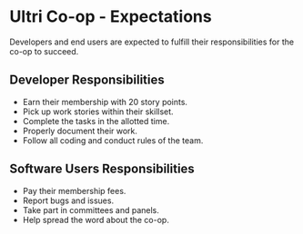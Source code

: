 # Ultri Co-op - Expectations 

Developers and end users are expected to fulfill their responsibilities for the co-op to succeed.

## Developer Responsibilities

* Earn their membership with 20 story points.
* Pick up work stories within their skillset.
* Complete the tasks in the allotted time.
* Properly document their work.
* Follow all coding and conduct rules of the team.


## Software Users Responsibilities

* Pay their membership fees.
* Report bugs and issues.
* Take part in committees and panels.
* Help spread the word about the co-op.